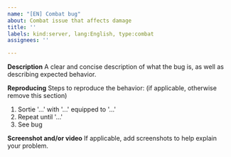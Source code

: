 ```yaml
---
name: "[EN] Combat bug"
about: Combat issue that affects damage
title: ''
labels: kind:server, lang:English, type:combat
assignees: ''

---
```


**Description**
A clear and concise description of what the bug is, as well as describing expected behavior.

**Reproducing**
Steps to reproduce the behavior: (if applicable, otherwise remove this section)
1. Sortie '...' with '...' equipped to '...'
2. Repeat until '...'
3. See bug

**Screenshot and/or video**
If applicable, add screenshots to help explain your problem.
